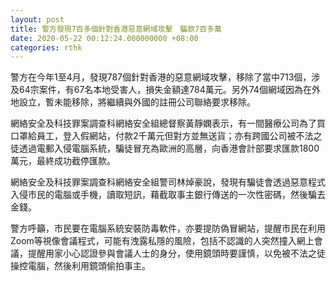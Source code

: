 ```yaml
---
layout: post
title: 警方發現7百多個針對香港惡意網域攻擊　騙款7百多萬
date: 2020-05-22 00:12:24.000000000 +08:00
categories: rthk
---
```


警方在今年1至4月，發現787個針對香港的惡意網域攻擊，移除了當中713個，涉及64宗案件，有67名本地受害人，損失金額達784萬元。另外74個網域因為在外地設立，暫未能移除，將繼續與外國的註冊公司聯絡要求移除。

網絡安全及科技罪案調查科網絡安全組總督察黃靜嫻表示，有一間醫療公司為了買口罩給員工，登入假網站，付款2千萬元但對方並無送貨；亦有跨國公司被不法之徒透過電郵入侵電腦系統，騙徒冒充為歐洲的高層，向香港會計部要求匯款1800萬元，最終成功截停匯款。

網絡安全及科技罪案調查科網絡安全組警司林焯豪說，發現有騙徒會透過惡意程式入侵市民的電腦或手機，讀取短訊，藉截取事主銀行傳送的一次性密碼，然後騙去金錢。

警方呼籲，市民要在電腦系統安裝防毒軟件，亦要提防偽冒網站，提醒市民在利用Zoom等視像會議程式，可能有洩露私隱的風險，包括不認識的人突然撞入網上會議，提醒用家小心認證參與會議人士的身分，使用鏡頭時要謹慎，以免被不法之徒操控電腦，然後利用鏡頭偷拍事主。
